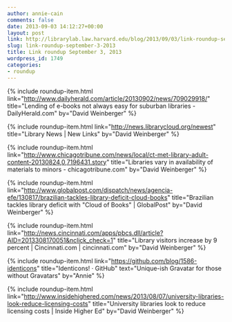 ```yaml
---
author: annie-cain
comments: false
date: 2013-09-03 14:12:27+00:00
layout: post
link: http://librarylab.law.harvard.edu/blog/2013/09/03/link-roundup-september-3-2013/
slug: link-roundup-september-3-2013
title: Link roundup September 3, 2013
wordpress_id: 1749
categories:
- roundup
---
```


{% include roundup-item.html
  link="http://www.dailyherald.com/article/20130902/news/709029918/"
  title="Lending of e-books not always easy for suburban libraries - DailyHerald.com"
  by="David Weinberger"
%}

{% include roundup-item.html
  link="http://news.librarycloud.org/newest"
  title="Library News | New Links"
  by="David Weinberger"
%}

{% include roundup-item.html
  link="http://www.chicagotribune.com/news/local/ct-met-library-adult-content-20130824,0,7196431.story"
  title="Libraries vary in availability of materials to minors - chicagotribune.com"
  by="David Weinberger"
%}

{% include roundup-item.html
  link="http://www.globalpost.com/dispatch/news/agencia-efe/130817/brazilian-tackles-library-deficit-cloud-books"
  title="Brazilian tackles library deficit with \"Cloud of Books\" | GlobalPost"
  by="David Weinberger"
%}

{% include roundup-item.html
  link="http://news.cincinnati.com/apps/pbcs.dll/article?AID=2013308170051&nclick_check=1"
  title="Library visitors increase by 9 percent | Cincinnati.com | cincinnati.com"
  by="David Weinberger"
%}

{% include roundup-item.html
  link="https://github.com/blog/1586-identicons"
  title="Identicons! · GitHub"
  text="Unique-ish Gravatar for those without Gravatars"
  by="Annie"
%}

{% include roundup-item.html
  link="http://www.insidehighered.com/news/2013/08/07/university-libraries-look-reduce-licensing-costs"
  title="University libraries look to reduce licensing costs | Inside Higher Ed"
  by="David Weinberger"
%}
